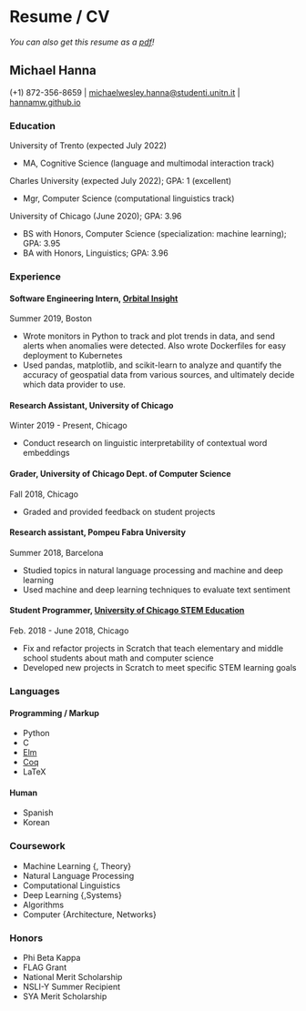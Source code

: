 # Resume / CV
*You can also get this resume as a <a href="https://hannamw.github.io/resume/Michael%20Hanna%20Resume%202021.pdf">pdf</a>!*

## Michael Hanna
(+1) 872-356-8659 | michaelwesley.hanna@studenti.unitn.it | <a href="hannamw.github.io">hannamw.github.io</a>

### Education
University of Trento (expected July 2022)
- MA, Cognitive Science (language and multimodal interaction track)

Charles University (expected July 2022); GPA: 1 (excellent)
- Mgr, Computer Science (computational linguistics track)

University of Chicago (June 2020); GPA: 3.96
- BS with Honors, Computer Science (specialization: machine learning); GPA: 3.95
- BA with Honors, Linguistics; GPA: 3.96

### Experience

#### Software Engineering Intern, <a href='https://orbitalinsight.com/'>Orbital Insight</a>
Summer 2019, Boston
- Wrote monitors in Python to track and plot trends in data, and send alerts when anomalies were detected. Also wrote Dockerfiles for easy deployment to Kubernetes
- Used pandas, matplotlib, and scikit-learn to analyze and quantify the accuracy of geospatial data from various sources, and ultimately decide which data provider to use.


#### Research Assistant, University of Chicago
Winter 2019 - Present, Chicago
- Conduct research on linguistic interpretability of contextual word embeddings

#### Grader, University of Chicago Dept. of Computer Science 			
Fall 2018, Chicago
- Graded and provided feedback on student projects

#### Research assistant, Pompeu Fabra University 	
Summer 2018, Barcelona
- Studied topics in natural language processing and machine and deep learning
- Used machine and deep learning techniques to evaluate text sentiment

#### Student Programmer, <a href='http://stemed.uchicago.edu/'>University of Chicago STEM Education</a>
Feb. 2018 - June 2018, Chicago
- Fix and refactor projects in Scratch that teach elementary and middle school students about math and computer science
- Developed new projects in Scratch to meet specific STEM learning goals

### Languages
#### Programming / Markup
- Python
- C
- <a href='https://elm-lang.org/'>Elm</a>
- <a href='https://coq.inria.fr/'>Coq</a>
- LaTeX

#### Human
- Spanish
- Korean

### Coursework
- Machine Learning {, Theory}
- Natural Language Processing
- Computational Linguistics
- Deep Learning {,Systems}
- Algorithms
- Computer {Architecture, Networks}

### Honors
- Phi Beta Kappa 
- FLAG Grant
- National Merit Scholarship
- NSLI-Y Summer Recipient
- SYA Merit Scholarship
